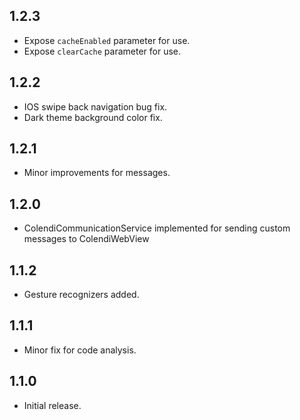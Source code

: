 ## 1.2.3

* Expose `cacheEnabled` parameter for use.
* Expose `clearCache` parameter for use.

## 1.2.2

* IOS swipe back navigation bug fix.
* Dark theme background color fix.

## 1.2.1

* Minor improvements for messages.

## 1.2.0

* ColendiCommunicationService implemented for sending custom messages to ColendiWebView

## 1.1.2

* Gesture recognizers added.

## 1.1.1

* Minor fix for code analysis.

## 1.1.0

* Initial release.

